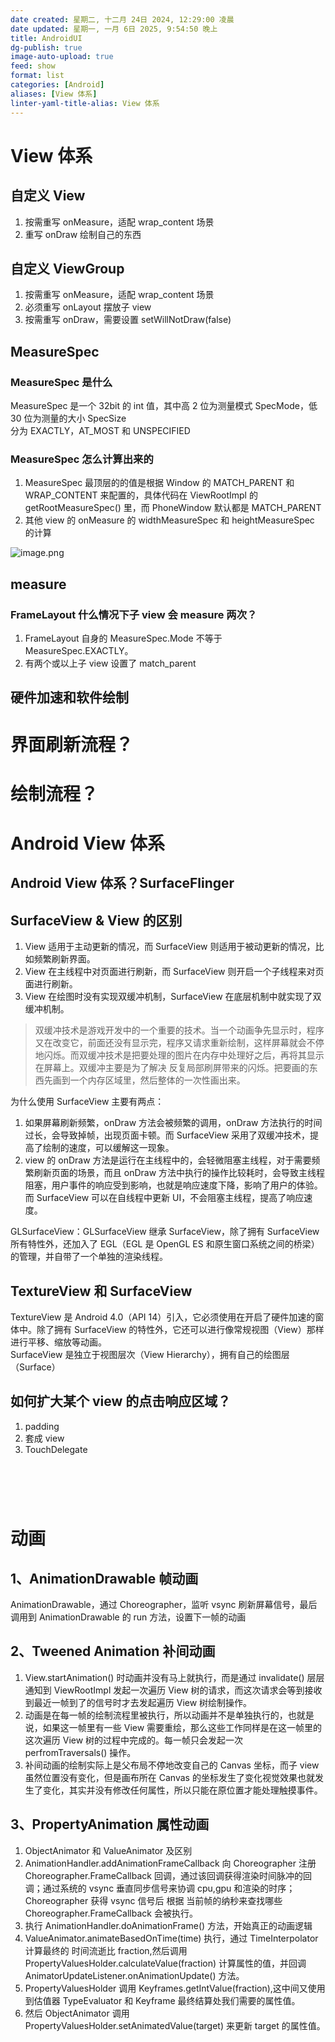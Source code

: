 ```yaml
---
date created: 星期二, 十二月 24日 2024, 12:29:00 凌晨
date updated: 星期一, 一月 6日 2025, 9:54:50 晚上
title: AndroidUI
dg-publish: true
image-auto-upload: true
feed: show
format: list
categories: [Android]
aliases: [View 体系]
linter-yaml-title-alias: View 体系
---
```


# View 体系

## 自定义 View

1. 按需重写 onMeasure，适配 wrap_content 场景
2. 重写 onDraw 绘制自己的东西

## 自定义 ViewGroup

1. 按需重写 onMeasure，适配 wrap_content 场景
2. 必须重写 onLayout 摆放子 view
3. 按需重写 onDraw，需要设置 setWillNotDraw(false)

## MeasureSpec

### MeasureSpec 是什么

MeasureSpec 是一个 32bit 的 int 值，其中高 2 位为测量模式 SpecMode，低 30 位为测量的大小 SpecSize<br />分为 EXACTLY，AT_MOST 和 UNSPECIFIED

### MeasureSpec 怎么计算出来的

1. MeasureSpec 最顶层的的值是根据 Window 的 MATCH_PARENT 和 WRAP_CONTENT 来配置的，具体代码在 ViewRootImpl 的 getRootMeasureSpec() 里，而 PhoneWindow 默认都是 MATCH_PARENT
2. 其他 view 的 onMeasure 的 widthMeasureSpec 和 heightMeasureSpec 的计算

![image.png](https://cdn.nlark.com/yuque/0/2022/png/694278/1654531731878-14228daa-3e85-4146-9079-e38794dcd162.png#averageHue=%23fdfcf7&clientId=uc9ede57a-475a-4&from=paste&height=643&id=uf066344e&originHeight=965&originWidth=1328&originalType=binary&ratio=1&rotation=0&showTitle=false&size=616711&status=done&style=none&taskId=uf2109ddd-58dd-43b0-ae4a-4b40a7b5c0f&title=&width=885.3333333333334)

## measure

### FrameLayout 什么情况下子 view 会 measure 两次？

1. FrameLayout 自身的 MeasureSpec.Mode 不等于 MeasureSpec.EXACTLY。
2. 有两个或以上子 view 设置了 match_parent

## 硬件加速和软件绘制

# 界面刷新流程？

# 绘制流程？

# Android View 体系

## Android View 体系？SurfaceFlinger

## SurfaceView & View 的区别

1. View 适用于主动更新的情况，而 SurfaceView 则适用于被动更新的情况，比如频繁刷新界面。
2. View 在主线程中对页面进行刷新，而 SurfaceView 则开启一个子线程来对页面进行刷新。
3. View 在绘图时没有实现双缓冲机制，SurfaceView 在底层机制中就实现了双缓冲机制。

> 双缓冲技术是游戏开发中的一个重要的技术。当一个动画争先显示时，程序又在改变它，前面还没有显示完，程序又请求重新绘制，这样屏幕就会不停地闪烁。而双缓冲技术是把要处理的图片在内存中处理好之后，再将其显示在屏幕上。双缓冲主要是为了解决 反复局部刷屏带来的闪烁。把要画的东西先画到一个内存区域里，然后整体的一次性画出来。

为什么使用 SurfaceView 主要有两点：

1. 如果屏幕刷新频繁，onDraw 方法会被频繁的调用，onDraw 方法执行的时间过长，会导致掉帧，出现页面卡顿。而 SurfaceView 采用了双缓冲技术，提高了绘制的速度，可以缓解这一现象。
2. view 的 onDraw 方法是运行在主线程中的，会轻微阻塞主线程，对于需要频繁刷新页面的场景，而且 onDraw 方法中执行的操作比较耗时，会导致主线程阻塞，用户事件的响应受到影响，也就是响应速度下降，影响了用户的体验。而 SurfaceView 可以在自线程中更新 UI，不会阻塞主线程，提高了响应速度。

GLSurfaceView：GLSurfaceView 继承 SurfaceView，除了拥有 SurfaceView 所有特性外，还加入了 EGL（EGL 是 OpenGL ES 和原生窗口系统之间的桥梁） 的管理，并自带了一个单独的渲染线程。

## TextureView 和 SurfaceView

TextureView 是 Android 4.0（API 14）引入，它必须使用在开启了硬件加速的窗体中。除了拥有 SurfaceView 的特性外，它还可以进行像常规视图（View）那样进行平移、缩放等动画。<br />SurfaceView 是独立于视图层次（View Hierarchy），拥有自己的绘图层（Surface）

## 如何扩大某个 view 的点击响应区域？

1. padding
2. 套成 view
3. TouchDelegate

# [<br />](https://mp.weixin.qq.com/s/glkmajbaUMN_4ZAKMpxvGg)

# 动画

## 1、AnimationDrawable 帧动画

AnimationDrawable，通过 Choreographer，监听 vsync 刷新屏幕信号，最后调用到 AnimationDrawable 的 run 方法，设置下一帧的动画

## 2、Tweened Animation 补间动画

1. View.startAnimation() 时动画并没有马上就执行，而是通过 invalidate() 层层通知到 ViewRootImpl 发起一次遍历 View 树的请求，而这次请求会等到接收到最近一帧到了的信号时才去发起遍历 View 树绘制操作。
2. 动画是在每一帧的绘制流程里被执行，所以动画并不是单独执行的，也就是说，如果这一帧里有一些 View 需要重绘，那么这些工作同样是在这一帧里的这次遍历 View 树的过程中完成的。每一帧只会发起一次 perfromTraversals() 操作。
3. 补间动画的绘制实际上是父布局不停地改变自己的 Canvas 坐标，而子 view 虽然位置没有变化，但是画布所在 Canvas 的坐标发生了变化视觉效果也就发生了变化，其实并没有修改任何属性，所以只能在原位置才能处理触摸事件。

## 3、PropertyAnimation 属性动画

1. ObjectAnimator 和 ValueAnimator 及区别
2. AnimationHandler.addAnimationFrameCallback 向 Choreographer 注册 Choreographer.FrameCallback 回调，通过该回调获得渲染时间脉冲的回调；通过系统的 vsync 垂直同步信号来协调 cpu,gpu 和渲染的时序；Choreographer 获得 vsync 信号后 根据 当前帧的纳秒来查找哪些 Choreographer.FrameCallback 会被执行。
3. 执行 AnimationHandler.doAnimationFrame() 方法，开始真正的动画逻辑
4. ValueAnimator.animateBasedOnTime(time) 执行，通过 TimeInterpolator 计算最终的 时间流逝比 fraction,然后调用 PropertyValuesHolder.calculateValue(fraction) 计算属性的值，并回调 AnimatorUpdateListener.onAnimationUpdate() 方法。
5. PropertyValuesHolder 调用 Keyframes.getIntValue(fraction),这中间又使用到估值器 TypeEvaluator 和 Keyframe 最终结算处我们需要的属性值。
6. 然后 ObjectAnimator 调用 PropertyValuesHolder.setAnimatedValue(target) 来更新 target 的属性值。
